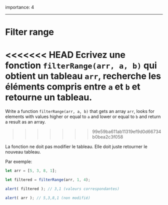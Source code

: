importance: 4

---

# Filter range

<<<<<<< HEAD
Ecrivez une fonction `filterRange(arr, a, b)` qui obtient un tableau `arr`, recherche les éléments compris entre `a` et `b` et retourne un tableau. 
=======
Write a function `filterRange(arr, a, b)` that gets an array `arr`, looks for elements with values higher or equal to `a` and lower or equal to `b` and return a result as an array.
>>>>>>> 99e59ba611ab11319ef9d0d66734b0bea2c3f058

La fonction ne doit pas modifier le tableau. Elle doit juste retourner le nouveau tableau.

Par exemple:

```js
let arr = [5, 3, 8, 1];

let filtered = filterRange(arr, 1, 4); 

alert( filtered ); // 3,1 (valeurs correspondantes)

alert( arr ); // 5,3,8,1 (non modifié)
```

